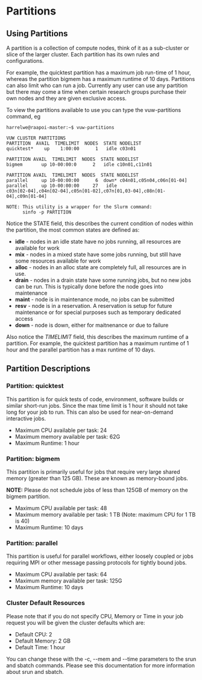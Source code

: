 # Partitions
## Using Partitions

A partition is a collection of compute nodes, think of it as a sub-cluster or
slice of the larger cluster.  Each partition has its own rules and
configurations.  

For example, the quicktest partition has a maximum job run-time of 1 hour, whereas the partition
bigmem has a maximum runtime of 10 days.  Partitions can also
limit who can run a job.  Currently any user can use any partition but there
may come a time when certain research groups purchase their own nodes and they are
given exclusive access.

To view the partitions available to use you can type the vuw-partitions
command, eg

```
harrelwe@raapoi-master:~$ vuw-partitions

VUW CLUSTER PARTITIONS
PARTITION  AVAIL  TIMELIMIT  NODES  STATE NODELIST
quicktest*    up    1:00:00      1   idle c03n01

PARTITION AVAIL  TIMELIMIT  NODES  STATE NODELIST
bigmem       up 10-00:00:0      2   idle c10n01,c11n01

PARTITION AVAIL  TIMELIMIT  NODES  STATE NODELIST
parallel     up 10-00:00:00      6  down* c04n01,c05n04,c06n[01-04]
parallel     up 10-00:00:00     27   idle
c03n[02-04],c04n[02-04],c05n[01-02],c07n[01,03-04],c08n[01-04],c09n[01-04]

NOTE: This utility is a wrapper for the Slurm command:
      sinfo -p PARTITION
```      

Notice the STATE field, this describes the current condition of nodes within the
partition, the most common states are defined as:

* __idle__ - nodes in an idle state have no jobs running, all resources are available
for work
* __mix__ - nodes in a mixed state have some jobs running, but still have some
resources available for work
* __alloc__ - nodes in an alloc state are completely full, all resources are in use.
* __drain__ - nodes in a drain state have some running jobs, but no new jobs can be
run.  This is typically done before the node goes into maintenance
* __maint__ - node is in maintenance mode, no jobs can be submitted
* __resv__ - node is in a reservation.  A reservation is setup for future maintenance
or for special purposes such as temporary dedicated access
* __down__ - node is down, either for maitnenance or due to failure

Also notice the _TIMELIMIT_ field, this describes the maximum runtime of a
partition.  For example, the quicktest partition has a maximum runtime of 1
hour and the parallel partition has a max runtime of 10 days.

## Partition Descriptions

### Partition: quicktest

This partition is for quick tests of code, environment, software builds or
similar short-run jobs.  Since the max time limit is 1 hour it should not take
long for your job to run.  This can also be used for near-on-demand interactive
jobs.

* Maximum CPU available per task: 24
* Maximum memory available per task: 62G
* Maximum Runtime: 1 hour

<!--- ### Partition: gpu

This partition is for those jobs that require GPUs or those software that work with the CUDA platform and API (tensorflow, pytorch, MATLAB, etc)

* GPU nodes available: 2
* GPUs available per node: 3
* Maximum CPU available per task: 32
* Maximum memory available per task: 92G
* Maximum Runtime: 24 hours

_Note_:  To request GPU add the parameter, `--gres=gpu:X`  Where X is the number of GPUs required, typically 1:  `--gres=gpu:1` --->

### Partition: bigmem

This partition is primarily useful for jobs that require very large shared
memory (greater than 125 GB).  These are known as memory-bound jobs.

__NOTE:__ Please do not schedule jobs of less than 125GB of memory on the bigmem partition.

* Maximum CPU available per task: 48
* Maximum memory available per task: 1 TB (Note: maximum CPU for 1 TB is 40)
* Maximum Runtime: 10 days

### Partition: parallel

This partition is useful for parallel workflows, either loosely coupled or jobs
requiring MPI or other message passing protocols for tightly bound jobs.

* Maximum CPU available per task: 64
* Maximum memory available per task: 125G
* Maximum Runtime: 10 days

### Cluster Default Resources

Please note that if you do not specify CPU, Memory or Time in your job request
you will be given the cluster defaults which are:

* Default CPU: 2
* Default Memory: 2 GB
* Default Time: 1 hour

You can change these with the -c, --mem and --time parameters to the srun and sbatch commands.  Please see this documentation for more information about srun and sbatch.
